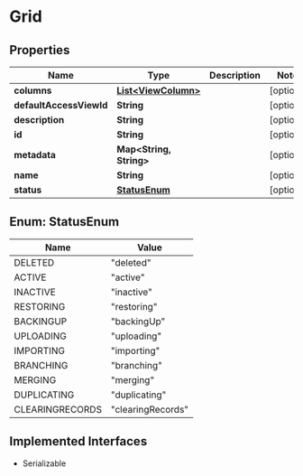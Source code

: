 

# Grid


## Properties

Name | Type | Description | Notes
------------ | ------------- | ------------- | -------------
**columns** | [**List&lt;ViewColumn&gt;**](ViewColumn.md) |  |  [optional]
**defaultAccessViewId** | **String** |  |  [optional]
**description** | **String** |  |  [optional]
**id** | **String** |  |  [optional]
**metadata** | **Map&lt;String, String&gt;** |  |  [optional]
**name** | **String** |  |  [optional]
**status** | [**StatusEnum**](#StatusEnum) |  |  [optional]



## Enum: StatusEnum

Name | Value
---- | -----
DELETED | &quot;deleted&quot;
ACTIVE | &quot;active&quot;
INACTIVE | &quot;inactive&quot;
RESTORING | &quot;restoring&quot;
BACKINGUP | &quot;backingUp&quot;
UPLOADING | &quot;uploading&quot;
IMPORTING | &quot;importing&quot;
BRANCHING | &quot;branching&quot;
MERGING | &quot;merging&quot;
DUPLICATING | &quot;duplicating&quot;
CLEARINGRECORDS | &quot;clearingRecords&quot;


## Implemented Interfaces

* Serializable


